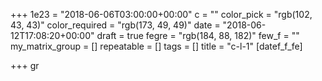 +++
1e23 = "2018-06-06T03:00:00+00:00"
c = ""
color_pick = "rgb(102, 43, 43)"
color_required = "rgb(173, 49, 49)"
date = "2018-06-12T17:08:20+00:00"
draft = true
fegre = "rgb(184, 88, 182)"
few_f = ""
my_matrix_group = []
repeatable = []
tags = []
title = "c-l-1"
[datef_f_fe]

+++
 gr